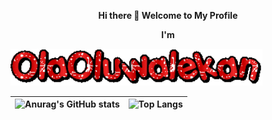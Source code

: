 <p align="center">
<strong>Hi there 👋 Welcome to My Profile</strong>
<p align="center">
<strong>I'm</strong>
</p>

<a href="https://bellsarena.com">
<img width="80%" alt="OlaOluwalekan" src="./images/name.gif" /></a>

</p>

<!--
**OlaOluwalekan/OlaOluwalekan** is a ✨ _special_ ✨ repository because its `README.md` (this file) appears on your GitHub profile.

Here are some ideas to get you started:

- 🔭 I’m currently working on ...
- 🌱 I’m currently learning ...
- 👯 I’m looking to collaborate on ...
- 🤔 I’m looking for help with ...
- 💬 Ask me about ...
- 📫 How to reach me: ...
- 😄 Pronouns: ...
- ⚡ Fun fact: ...
-->

| ![Anurag's GitHub stats](https://github-readme-stats.vercel.app/api?username=OlaOluwalekan&show_icons=true&theme=radical&border_radius=10) | ![Top Langs](https://github-readme-stats.vercel.app/api/top-langs/?username=OlaOluwalekan&theme=radical&border_radius=10&layout=compact) |
| ------------------------------------------------------------------------------------------------------------------------------------------ | ---------------------------------------------------------------------------------------------------------------------------------------- |
